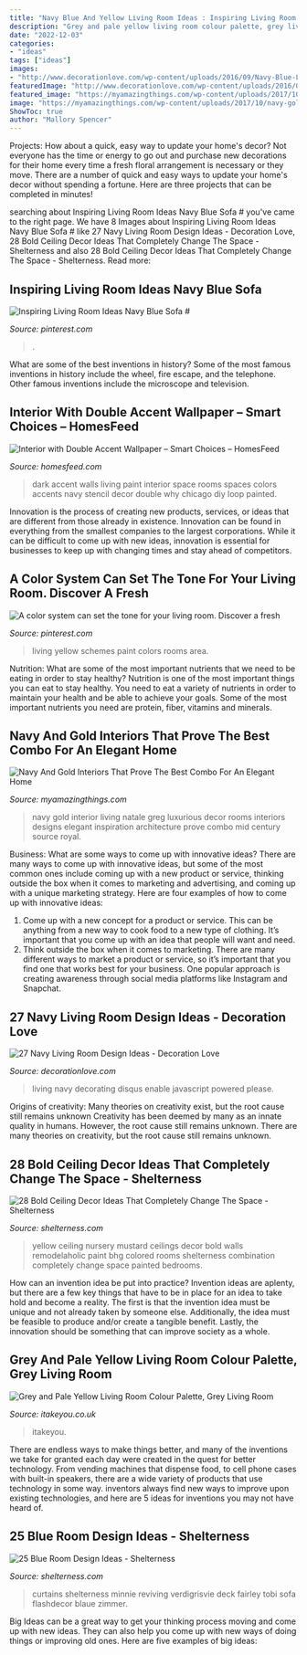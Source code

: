 ```yaml
---
title: "Navy Blue And Yellow Living Room Ideas : Inspiring Living Room Ideas Navy Blue Sofa #"
description: "Grey and pale yellow living room colour palette, grey living room"
date: "2022-12-03"
categories:
- "ideas"
tags: ["ideas"]
images:
- "http://www.decorationlove.com/wp-content/uploads/2016/09/Navy-Blue-Living-Room-Ideas.jpg"
featuredImage: "http://www.decorationlove.com/wp-content/uploads/2016/09/Navy-Blue-Living-Room-Ideas.jpg"
featured_image: "https://myamazingthings.com/wp-content/uploads/2017/10/navy-gold-interior-12-.jpg"
image: "https://myamazingthings.com/wp-content/uploads/2017/10/navy-gold-interior-12-.jpg"
ShowToc: true
author: "Mallory Spencer"
---
```



Projects: How about a quick, easy way to update your home's decor?
Not everyone has the time or energy to go out and purchase new decorations for their home every time a fresh floral arrangement is necessary or they move. There are a number of quick and easy ways to update your home's decor without spending a fortune. Here are three projects that can be completed in minutes!

	

		
searching about Inspiring Living Room Ideas Navy Blue Sofa # you've came to the right page. We have 8 Images about Inspiring Living Room Ideas Navy Blue Sofa # like 27 Navy Living Room Design Ideas - Decoration Love, 28 Bold Ceiling Decor Ideas That Completely Change The Space - Shelterness and also 28 Bold Ceiling Decor Ideas That Completely Change The Space - Shelterness. Read more:
		
    
## Inspiring Living Room Ideas Navy Blue Sofa #

<img loading=lazy src="https://i.pinimg.com/736x/33/ac/4d/33ac4dbf8b6287e0b1d3b1066dc71663.jpg" onerror="this.onerror=null;this.src='https://tse3.mm.bing.net/th?id=OIP.D88HALE0XmV2_Js9AkuhJwHaJ6&amp;pid=15.1';" alt="Inspiring Living Room Ideas Navy Blue Sofa #">

_Source: pinterest.com_

>. 

	

What are some of the best inventions in history?
Some of the most famous inventions in history include the wheel, fire escape, and the telephone. Other famous inventions include the microscope and television.

    
## Interior With Double Accent Wallpaper – Smart Choices – HomesFeed

<img loading=lazy src="https://homesfeed.com/wp-content/uploads/2015/11/lovable-white-faux-skin-throw-on-navy-blue-sofa-design-with-chevron-white-pouff-and-gray-area-rug-and-white-floor-lamp-and-dark-blue-double-wallpaper.jpg" onerror="this.onerror=null;this.src='https://tse4.mm.bing.net/th?id=OIP.EzGbVbR4CLyy0_1R0zpWRAHaKh&amp;pid=15.1';" alt="Interior with Double Accent Wallpaper – Smart Choices – HomesFeed">

_Source: homesfeed.com_

>dark accent walls living paint interior space rooms spaces colors accents navy stencil decor double why chicago diy loop painted. 

	

Innovation is the process of creating new products, services, or ideas that are different from those already in existence. Innovation can be found in everything from the smallest companies to the largest corporations. While it can be difficult to come up with new ideas, innovation is essential for businesses to keep up with changing times and stay ahead of competitors.

    
## A Color System Can Set The Tone For Your Living Room. Discover A Fresh

<img loading=lazy src="https://i.pinimg.com/736x/9b/b2/58/9bb258d2705d77a2281f8604682c152d.jpg" onerror="this.onerror=null;this.src='https://tse1.mm.bing.net/th?id=OIP.LDZwkbZeYTjVqa1DvHGZ4gHaJ3&amp;pid=15.1';" alt="A color system can set the tone for your living room. Discover a fresh">

_Source: pinterest.com_

>living yellow schemes paint colors rooms area. 

	

Nutrition: What are some of the most important nutrients that we need to be eating in order to stay healthy?
Nutrition is one of the most important things you can eat to stay healthy. You need to eat a variety of nutrients in order to maintain your health and be able to achieve your goals. Some of the most important nutrients you need are protein, fiber, vitamins and minerals.

    
## Navy And Gold Interiors That Prove The Best Combo For An Elegant Home

<img loading=lazy src="https://myamazingthings.com/wp-content/uploads/2017/10/navy-gold-interior-12-.jpg" onerror="this.onerror=null;this.src='https://tse4.mm.bing.net/th?id=OIP.00QOHlg7Vb_FuM_HIr57eQHaJ3&amp;pid=15.1';" alt="Navy And Gold Interiors That Prove The Best Combo For An Elegant Home">

_Source: myamazingthings.com_

>navy gold interior living natale greg luxurious decor rooms interiors designs elegant inspiration architecture prove combo mid century source royal. 

	

Business: What are some ways to come up with innovative ideas?
There are many ways to come up with innovative ideas, but some of the most common ones include coming up with a new product or service, thinking outside the box when it comes to marketing and advertising, and coming up with a unique marketing strategy. Here are four examples of how to come up with innovative ideas: 
1. Come up with a new concept for a product or service. This can be anything from a new way to cook food to a new type of clothing. It’s important that you come up with an idea that people will want and need. 
2. Think outside the box when it comes to marketing. There are many different ways to market a product or service, so it’s important that you find one that works best for your business. One popular approach is creating awareness through social media platforms like Instagram and Snapchat.

    
## 27 Navy Living Room Design Ideas - Decoration Love

<img loading=lazy src="http://www.decorationlove.com/wp-content/uploads/2016/09/Navy-Blue-Living-Room-Ideas.jpg" onerror="this.onerror=null;this.src='https://tse1.mm.bing.net/th?id=OIP.SRcXzt4ozdGDlX34iBR19QHaKB&amp;pid=15.1';" alt="27 Navy Living Room Design Ideas - Decoration Love">

_Source: decorationlove.com_

>living navy decorating disqus enable javascript powered please. 

	

Origins of creativity: Many theories on creativity exist, but the root cause still remains unknown
Creativity has been deemed by many as an innate quality in humans. However, the root cause still remains unknown. There are many theories on creativity, but the root cause still remains unknown.

    
## 28 Bold Ceiling Decor Ideas That Completely Change The Space - Shelterness

<img loading=lazy src="http://i.shelterness.com/2016/05/yellow-nursery-ceiling.jpg" onerror="this.onerror=null;this.src='https://tse3.mm.bing.net/th?id=OIP.JELL2MeLgrD2skFkR-rR2QHaJ3&amp;pid=15.1';" alt="28 Bold Ceiling Decor Ideas That Completely Change The Space - Shelterness">

_Source: shelterness.com_

>yellow ceiling nursery mustard ceilings decor bold walls remodelaholic paint bhg colored rooms shelterness combination completely change space painted bedrooms. 

	

How can an invention idea be put into practice?
Invention ideas are aplenty, but there are a few key things that have to be in place for an idea to take hold and become a reality. The first is that the invention idea must be unique and not already taken by someone else. Additionally, the idea must be feasible to produce and/or create a tangible benefit. Lastly, the innovation should be something that can improve society as a whole.

    
## Grey And Pale Yellow Living Room Colour Palette, Grey Living Room

<img loading=lazy src="https://www.itakeyou.co.uk/wp-content/uploads/2020/08/grey-yellow-570x1087.jpg" onerror="this.onerror=null;this.src='https://tse3.mm.bing.net/th?id=OIP.5C68EEDEgRs2rUwhn52CQwHaOH&amp;pid=15.1';" alt="Grey and Pale Yellow Living Room Colour Palette, Grey Living Room">

_Source: itakeyou.co.uk_

>itakeyou. 

	

There are endless ways to make things better, and many of the inventions we take for granted each day were created in the quest for better technology. From vending machines that dispense food, to cell phone cases with built-in speakers, there are a wide variety of products that use technology in some way. inventors always find new ways to improve upon existing technologies, and here are 5 ideas for inventions you may not have heard of.

    
## 25 Blue Room Design Ideas - Shelterness

<img loading=lazy src="https://i.shelterness.com/blue-room-design-ideas-24.jpeg" onerror="this.onerror=null;this.src='https://tse1.mm.bing.net/th?id=OIP.6TfyHYKNjmNJpZUmLkGDFAAAAA&amp;pid=15.1';" alt="25 Blue Room Design Ideas - Shelterness">

_Source: shelterness.com_

>curtains shelterness minnie reviving verdigrisvie deck fairley tobi sofa flashdecor blaue zimmer. 

	

Big Ideas can be a great way to get your thinking process moving and come up with new ideas. They can also help you come up with new ways of doing things or improving old ones. Here are five examples of big ideas: 

